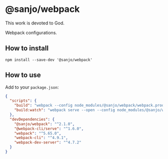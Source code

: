 # @sanjo/webpack

This work is devoted to God.

Webpack configurations.

## How to install

```
npm install --save-dev '@sanjo/webpack'
```

## How to use

Add to your `package.json`:

```json
{
  "scripts": {
    "build": "webpack --config node_modules/@sanjo/webpack/webpack.prod.js",
    "build:watch": "webpack serve --open --config node_modules/@sanjo/webpack/webpack.dev.js"
  },
  "devDependencies": {
    "@sanjo/webpack": "^2.1.0",
    "@webpack-cli/serve": "^1.6.0",
    "webpack": "^5.65.0",
    "webpack-cli": "^4.9.1",
    "webpack-dev-server": "^4.7.2"
  }
}
```
